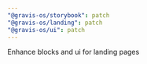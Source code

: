 ```yaml
---
"@gravis-os/storybook": patch
"@gravis-os/landing": patch
"@gravis-os/ui": patch
---
```


Enhance blocks and ui for landing pages
